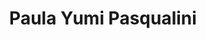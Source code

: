 ---
title: Paula Yumi Pasqualini
layout: fellow
img: https://avatars.githubusercontent.com/u/52749105?v=4
location: London, GB
email: x@x.x
linkedin: xx
twitter: xx
github: xx
description: xx
university: xx
interests: xx
programming-languages: xx
---